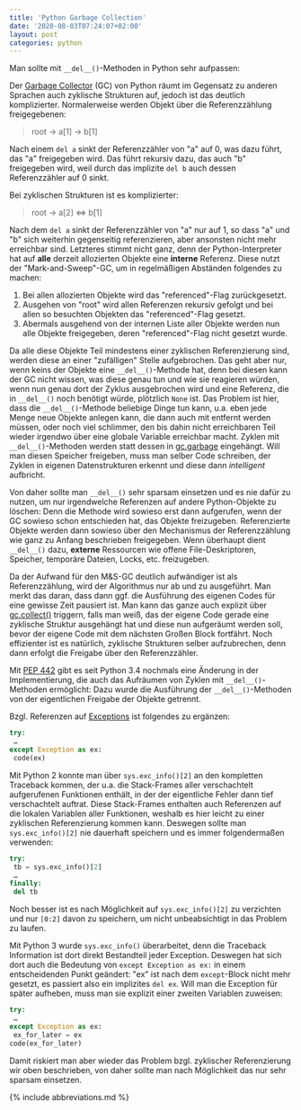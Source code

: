 ```yaml
---
title: 'Python Garbage Collection'
date: '2020-08-03T07:24:07+02:00'
layout: post
categories: python
---
```


Man sollte mit `__del__()`-Methoden in Python sehr aufpassen:

Der [Garbage Collector](https://docs.python.org/3/library/gc.html) (GC) von Python räumt im Gegensatz zu anderen Sprachen auch zyklische Strukturen auf, jedoch ist das deutlich komplizierter.
Normalerweise werden Objekt über die Referenzzählung freigegebenen:

> root -> a[1] -> b[1]

Nach einem `del a` sinkt der Referenzzähler von "a" auf 0, was dazu führt, das "a" freigegeben wird. Das führt rekursiv dazu, das auch "b" freigegeben wird, weil durch das implizite `del b` auch dessen Referenzzähler auf 0 sinkt.

Bei zyklischen Strukturen ist es komplizierter:

> root -> a[2] <=> b[1]

Nach dem `del a` sinkt der Referenzzähler von "a" nur auf 1, so dass "a" und "b" sich weiterhin gegenseitig referenzieren, aber ansonsten nicht mehr erreichbar sind.
Letzteres stimmt nicht ganz, denn der Python-Interpreter hat auf **alle** derzeit allozierten Objekte eine **interne** Referenz.
Diese nutzt der "Mark-and-Sweep"-GC, um in regelmäßigen Abständen folgendes zu machen:

1. Bei allen allozierten Objekte wird das "referenced"-Flag zurückgesetzt.
2. Ausgehen von "root" wird allen Referenzen rekursiv gefolgt und bei allen so besuchten Objekten das "referenced"-Flag gesetzt.
3. Abermals ausgehend von der internen Liste aller Objekte werden nun alle Objekte freigegeben, deren "referenced"-Flag nicht gesetzt wurde.

Da alle diese Objekte Teil mindestens einer zyklischen Referenzierung sind, werden diese an einer "zufälligen" Stelle aufgebrochen.
Das geht aber nur, wenn keins der Objekte eine `__del__()`-Methode hat, denn bei diesen kann der GC nicht wissen, was diese genau tun und wie sie reagieren würden, wenn nun genau dort der Zyklus ausgebrochen wird und eine Referenz, die in `__del__()` noch benötigt würde, plötzlich `None` ist.
Das Problem ist hier, dass die `__del__()`-Methode beliebige Dinge tun kann, u.a. eben jede Menge neue Objekte anlegen kann, die dann auch mit entfernt werden müssen, oder noch viel schlimmer, den bis dahin nicht erreichbaren Teil wieder irgendwo über eine globale Variable erreichbar macht.
Zyklen mit `__del__()`-Methoden werden statt dessen in [gc.garbage](https://docs.python.org/3/library/gc.html#gc.garbage) eingehängt.
Will man diesen Speicher freigeben, muss man selber Code schreiben, der Zyklen in eigenen Datenstrukturen erkennt und diese dann _intelligent_ aufbricht.

Von daher sollte man `__del__()` sehr sparsam einsetzen und es nie dafür zu nutzen, um nur irgendwelche Referenzen auf andere Python-Objekte zu löschen:
Denn die Methode wird sowieso erst dann aufgerufen, wenn der GC sowieso schon entschieden hat, das Objekte freizugeben.
Referenzierte Objekte werden dann sowieso über den Mechanismus der Referenzzählung wie ganz zu Anfang beschrieben freigegeben.
Wenn überhaupt dient `__del__()` dazu, **externe** Ressourcen wie offene File-Deskriptoren, Speicher, temporäre Dateien, Locks, etc. freizugeben.

Da der Aufwand für den M&S-GC deutlich aufwändiger ist als Referenzzählung, wird der Algorithmus nur ab und zu ausgeführt.
Man merkt das daran, dass dann ggf. die Ausführung des eigenen Codes für eine gewisse Zeit pausiert ist.
Man kann das ganze auch explizit über [gc.collect()](https://docs.python.org/3/library/gc.html#gc.collect) triggern, falls man weiß, das der eigene Code gerade eine zyklische Struktur ausgehängt hat und diese nun aufgeräumt werden soll, bevor der eigene Code mit dem nächsten Großen Block fortfährt.
Noch effizienter ist es natürlich, zyklische Strukturen selber aufzubrechen, denn dann erfolgt die Freigabe über den Referenzzähler.

Mit [PEP 442](https://www.python.org/dev/peps/pep-0442/) gibt es seit Python 3.4 nochmals eine Änderung in der Implementierung, die auch das Aufräumen von Zyklen mit `__del__()`-Methoden ermöglicht:
Dazu wurde die Ausführung der `__del__()`-Methoden von der eigentlichen Freigabe der Objekte getrennt.

Bzgl. Referenzen auf [Exceptions](https://docs.python.org/3/reference/compound_stmts.html#the-try-statement) ist folgendes zu ergänzen:
```python
try:
 …
except Exception as ex:
 code(ex)
```

Mit Python 2 konnte man über `sys.exc_info()[2]` an den kompletten Traceback kommen, der u.a. die Stack-Frames aller verschachtelt aufgerufenen Funktionen enthält, in der der eigentliche Fehler dann tief verschachtelt auftrat.
Diese Stack-Frames enthalten auch Referenzen auf die lokalen Variablen aller Funktionen, weshalb es hier leicht zu einer zyklischen Referenzierung kommen kann.
Deswegen sollte man `sys.exc_info()[2]` nie dauerhaft speichern und es immer folgendermaßen verwenden:
```python
try:
 tb = sys.exc_info()[2]
 …
finally:
 del tb
```

Noch besser ist es nach Möglichkeit auf `sys.exc_info()[2]` zu verzichten und nur `[0:2]` davon zu speichern, um nicht unbeabsichtigt in das Problem zu laufen.

Mit Python 3 wurde `sys.exc_info()` überarbeitet, denn die Traceback Information ist dort direkt Bestandteil jeder Exception.
Deswegen hat sich dort auch die Bedeutung von `except Exception as ex:` in einem entscheidenden Punkt geändert:
"ex" ist nach dem `except`-Block nicht mehr gesetzt, es passiert also ein implizites `del ex`.
Will man die Exception für später aufheben, muss man sie explizit einer zweiten Variablen zuweisen:
```python
try:
 …
except Exception as ex:
 ex_for_later = ex
code(ex_for_later)
```

Damit riskiert man aber wieder das Problem bzgl. zyklischer Referenzierung wir oben beschrieben, von daher sollte man nach Möglichkeit das nur sehr sparsam einsetzen.

{% include abbreviations.md %}
